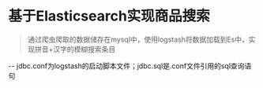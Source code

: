 # 基于Elasticsearch实现商品搜索
> 通过爬虫爬取的数据储存在mysql中，使用logstash将数据加载到Es中，实现拼音+汉字的模糊搜索条目

-- jdbc.conf为logstash的启动脚本文件；jdbc.sql是.conf文件引用的sql查询语句
